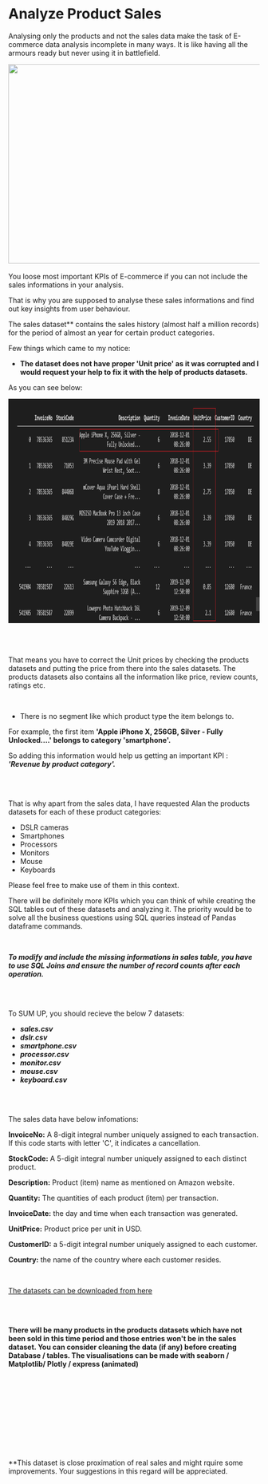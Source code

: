 # Analyze Product Sales 

Analysing only the products and not the sales data make the task of E-commerce data analysis incomplete in many ways. It is like having all the armours ready but never using it in battlefield.

<p align="center">
  <img  width="700" height="400" src="https://i2.wp.com/code-data-ai.com/wp-content/uploads/2020/03/1.jpeg?w=1240&ssl=1">
</p>


You loose most important KPIs of E-commerce if you can not include the sales informations in your analysis.

That is why you are supposed to analyse these sales informations and find out key insights from user behaviour. 

The sales dataset** contains the sales history (almost half a million records) for the period of almost an year for certain product categories.

Few things which came to my notice:

* **The dataset does not have proper 'Unit price' as it was corrupted and I would request your help to fix it with the help of products datasets.**

As you can see below:

<p align="center">
  <img  width="850" height="450" src="../images/unit_price.png">
</p>

<br>
<br>

That means you have to correct the Unit prices by checking the products datasets and putting the price from there into the sales datasets.
The products datasets also contains all the information like price, review counts, ratings etc.

<br>

* There is no segment like which product type the item belongs to.

For example, the first item **'Apple iPhone X, 256GB, Silver - Fully Unlocked....' belongs to category 'smartphone'.**

So adding this information would help us getting an important KPI : ***'Revenue by product category'.***

<br>
<br>

That is why apart from the sales data, I have requested Alan the products datasets for each of these product categories:

* DSLR cameras
* Smartphones
* Processors
* Monitors
* Mouse
* Keyboards

Please feel free to make use of them in this context.

There will be definitely more KPIs which you can think of while creating the SQL tables out of these datasets and analyzing it. The priority would be to solve all the business questions using SQL queries instead of Pandas dataframe commands. 


<br>

***To modify and include the missing informations in sales table, you have to use SQL Joins and ensure the number of record counts after each operation.***

<br>
<br>


To SUM UP, you should recieve the below 7 datasets:

* ***sales.csv***
* ***dslr.csv***
* ***smartphone.csv***
* ***processor.csv***
* ***monitor.csv***
* ***mouse.csv***
* ***keyboard.csv***

<br>
<br>


The sales data have below infomations:

**InvoiceNo:** A 8-digit integral number uniquely assigned to each transaction. If this code starts with letter 'C', it indicates a cancellation.

**StockCode:** A 5-digit integral number uniquely assigned to each distinct product.

**Description:** Product (item) name as mentioned on Amazon website.

**Quantity:** The quantities of each product (item) per transaction.

**InvoiceDate:**  the day and time when each transaction was generated.

**UnitPrice:** Product price per unit in USD.

**CustomerID:** a 5-digit integral number uniquely assigned to each customer.

**Country:** the name of the country where each customer resides.

<br>

[The datasets can be downloaded from here](https://github.com/shekharbiswas/Data-Analytics-Machine-Learning/blob/master/Module%202/Resources/ecom-sales.rar)

<br>
<br>

**There will be many products in the products datasets which have not been sold in this time period and those entries won't be in the sales dataset. You can consider cleaning the data (if any) before creating Database / tables. The visualisations can be made with seaborn / Matplotlib/ Plotly / express (animated)**

<br>






















<br>
<br>
<br>
<br>
<br>
<br>
<br>
<br>


**This dataset is close proximation of real sales and might rquire some improvements. Your suggestions in this regard will be appreciated.
